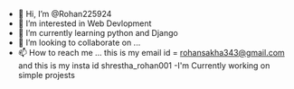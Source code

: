 - 👋 Hi, I’m @Rohan225924
- 👀 I’m interested in Web Devlopment
- 🌱 I’m currently learning python and Django
- 💞️ I’m looking to collaborate on ...
- 📫 How to reach me ...
this is my email id = rohansakha343@gmail.com
and this is my insta id shrestha_rohan001
-I'm Currently working on simple projests

<!---
Rohan225924/Rohan225924 is a ✨ special ✨ repository because its `README.md` (this file) appears on your GitHub profile.
You can click the Preview link to take a look at your changes.
--->
